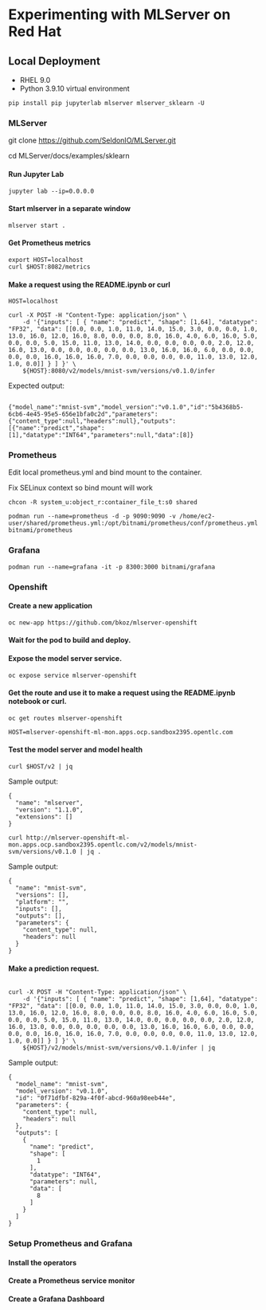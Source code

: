 # Experimenting with MLServer on Red Hat

## Local Deployment
- RHEL 9.0
- Python 3.9.10 virtual environment

```
pip install pip jupyterlab mlserver mlserver_sklearn -U
```

### MLServer

git clone https://github.com/SeldonIO/MLServer.git

cd MLServer/docs/examples/sklearn

#### Run Jupyter Lab
```
jupyter lab --ip=0.0.0.0
```

#### Start mlserver in a separate window
```
mlserver start .
```

#### Get Prometheus metrics

```
export HOST=localhost
curl $HOST:8082/metrics
```

#### Make a request using the README.ipynb or curl
```
HOST=localhost

curl -X POST -H "Content-Type: application/json" \
	-d '{"inputs": [ { "name": "predict", "shape": [1,64], "datatype": "FP32", "data": [[0.0, 0.0, 1.0, 11.0, 14.0, 15.0, 3.0, 0.0, 0.0, 1.0, 13.0, 16.0, 12.0, 16.0, 8.0, 0.0, 0.0, 8.0, 16.0, 4.0, 6.0, 16.0, 5.0, 0.0, 0.0, 5.0, 15.0, 11.0, 13.0, 14.0, 0.0, 0.0, 0.0, 0.0, 2.0, 12.0, 16.0, 13.0, 0.0, 0.0, 0.0, 0.0, 0.0, 13.0, 16.0, 16.0, 6.0, 0.0, 0.0, 0.0, 0.0, 16.0, 16.0, 16.0, 7.0, 0.0, 0.0, 0.0, 0.0, 11.0, 13.0, 12.0, 1.0, 0.0]] } ] }' \
	${HOST}:8080/v2/models/mnist-svm/versions/v0.1.0/infer
```

Expected output:
```

{"model_name":"mnist-svm","model_version":"v0.1.0","id":"5b4368b5-6cb6-4e45-95e5-656e1bfa0c2d","parameters":{"content_type":null,"headers":null},"outputs":[{"name":"predict","shape":[1],"datatype":"INT64","parameters":null,"data":[8]}
```

### Prometheus

Edit local prometheus.yml and bind mount to the container.

Fix SELinux context so bind mount will work
```
chcon -R system_u:object_r:container_file_t:s0 shared
```

```
podman run --name=prometheus -d -p 9090:9090 -v /home/ec2-user/shared/prometheus.yml:/opt/bitnami/prometheus/conf/prometheus.yml bitnami/prometheus
```

### Grafana
```
podman run --name=grafana -it -p 8300:3000 bitnami/grafana
```

### Openshift

#### Create a new application
```
oc new-app https://github.com/bkoz/mlserver-openshift
```

#### Wait for the pod to build and deploy.

#### Expose the model server service.
```
oc expose service mlserver-openshift
```

#### Get the route and use it to make a request using the README.ipynb notebook or curl.
```
oc get routes mlserver-openshift
```
```
HOST=mlserver-openshift-ml-mon.apps.ocp.sandbox2395.opentlc.com
```

#### Test the model server and model health
```
curl $HOST/v2 | jq 
```
Sample output:
```
{
  "name": "mlserver",
  "version": "1.1.0",
  "extensions": []
}
```

```
curl http://mlserver-openshift-ml-mon.apps.ocp.sandbox2395.opentlc.com/v2/models/mnist-svm/versions/v0.1.0 | jq .
```
Sample output:
```
{
  "name": "mnist-svm",
  "versions": [],
  "platform": "",
  "inputs": [],
  "outputs": [],
  "parameters": {
    "content_type": null,
    "headers": null
  }
}
```

#### Make a prediction request.
```

curl -X POST -H "Content-Type: application/json" \
	-d '{"inputs": [ { "name": "predict", "shape": [1,64], "datatype": "FP32", "data": [[0.0, 0.0, 1.0, 11.0, 14.0, 15.0, 3.0, 0.0, 0.0, 1.0, 13.0, 16.0, 12.0, 16.0, 8.0, 0.0, 0.0, 8.0, 16.0, 4.0, 6.0, 16.0, 5.0, 0.0, 0.0, 5.0, 15.0, 11.0, 13.0, 14.0, 0.0, 0.0, 0.0, 0.0, 2.0, 12.0, 16.0, 13.0, 0.0, 0.0, 0.0, 0.0, 0.0, 13.0, 16.0, 16.0, 6.0, 0.0, 0.0, 0.0, 0.0, 16.0, 16.0, 16.0, 7.0, 0.0, 0.0, 0.0, 0.0, 11.0, 13.0, 12.0, 1.0, 0.0]] } ] }' \
	${HOST}/v2/models/mnist-svm/versions/v0.1.0/infer | jq
```

Sample output:
```
{
  "model_name": "mnist-svm",
  "model_version": "v0.1.0",
  "id": "0f71dfbf-829a-4f0f-abcd-960a98eeb44e",
  "parameters": {
    "content_type": null,
    "headers": null
  },
  "outputs": [
    {
      "name": "predict",
      "shape": [
        1
      ],
      "datatype": "INT64",
      "parameters": null,
      "data": [
        8
      ]
    }
  ]
}
```

### Setup Prometheus and Grafana

#### Install the operators

#### Create a Prometheus service monitor

#### Create a Grafana Dashboard



